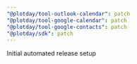 ```yaml
---
"@plotday/tool-outlook-calendar": patch
"@plotday/tool-google-calendar": patch
"@plotday/tool-google-contacts": patch
"@plotday/sdk": patch
---
```


Initial automated release setup
